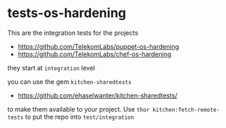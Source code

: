tests-os-hardening
==================

This are the integration tests for the projects

- https://github.com/TelekomLabs/puppet-os-hardening
- https://github.com/TelekomLabs/chef-os-hardening

they start at `integration` level

you can use the gem `kitchen-sharedtests`

- https://github.com/ehaselwanter/kitchen-sharedtests/

to make them available to your project. Use `thor kitchen:fetch-remote-tests` to put the repo into `test/integration`   
